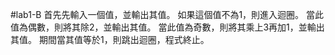 #lab1-B
首先先輸入一個值，並輸出其值。
如果這個值不為1，則進入迴圈。
當此值為偶數，則將其除2，並輸出其值。
當此值為奇數，則將其乘上3再加1，並輸出其值。
期間當其值等於1，則跳出迴圈，程式終止。
